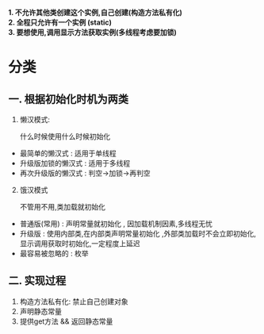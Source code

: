 **1. 不允许其他类创建这个实例,自己创建(构造方法私有化)**  
**2. 全程只允许有一个实例 (static)**  
**3. 要想使用,调用显示方法获取实例(多线程考虑要加锁)**

# 分类

一. 根据初始化时机为两类
-------

1. 懒汉模式:


    什么时候使用什么时候初始化

- 最简单的懒汉式 : 适用于单线程
- 升级版加锁的懒汉式 : 适用于多线程
- 再次升级版的懒汉式 : 判空->加锁->再判空

2. 饿汉模式
   

     不管用不用,类加载就初始化

- 普通版(常用) : 声明常量就初始化 , 因加载机制因素,多线程无忧
- 升级版 : 使用内部类,在内部类声明常量初始化 ,外部类加载时不会立即初始化,显示调用获取时初始化,一定程度上延迟
- 最容易被忽略的 : 枚举

二. 实现过程
----

1. 构造方法私有化: 禁止自己创建对象
2. 声明静态常量
3. 提供get方法 && 返回静态常量

